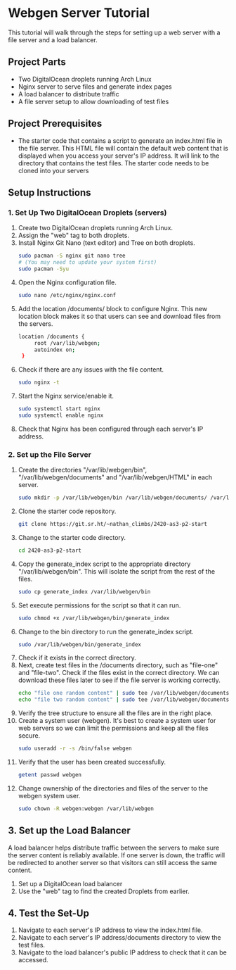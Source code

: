 # Webgen Server Tutorial 
This tutorial will walk through the steps for setting up a web server with a file server and a load balancer. 

## Project Parts 
- Two DigitalOcean droplets running Arch Linux
- Nginx server to serve files and generate index pages
- A load balancer to distribute traffic
- A file server setup to allow downloading of test files

## Project Prerequisites
- The starter code that contains a script to generate an index.html file in the file server. This HTML file will contain the default web content that is displayed when you access your server's IP address. It will link to the directory that contains the test files. The starter code needs to be cloned into your servers
  
## Setup Instructions

### 1. Set Up Two DigitalOcean Droplets (servers)
1. Create two DigitalOcean droplets running Arch Linux.
2. Assign the "web" tag to both droplets.
3. Install Nginx Git Nano (text editor) and Tree on both droplets. 
   ```bash
   sudo pacman -S nginx git nano tree
   # (You may need to update your system first)
   sudo pacman -Syu 
4. Open the Nginx configuration file.
   ```bash
   sudo nano /etc/nginx/nginx.conf
5. Add the location /documents/ block to configure Nginx. This new location block makes it so that users can see and download files from the servers.
   ```bash
   location /documents {
        root /var/lib/webgen;
        autoindex on;
    }
6. Check if there are any issues with the file content.
   ```bash
   sudo nginx -t
7. Start the Nginx service/enable it.
   ```bash
   sudo systemctl start nginx
   sudo systemctl enable nginx
8. Check that Nginx has been configured through each server's IP address.

### 2. Set up the File Server
1. Create the directories "/var/lib/webgen/bin", "/var/lib/webgen/documents" and "/var/lib/webgen/HTML" in each server.
   ```bash
   sudo mkdir -p /var/lib/webgen/bin /var/lib/webgen/documents/ /var/lib/webgen/HTML
2. Clone the starter code repository.
   ```bash
   git clone https://git.sr.ht/~nathan_climbs/2420-as3-p2-start
3. Change to the starter code directory.
   ```bash
   cd 2420-as3-p2-start
4. Copy the generate_index script to the appropriate directory "/var/lib/webgen/bin". This will isolate the script from the rest of the files.
   ```bash
   sudo cp generate_index /var/lib/webgen/bin
5. Set execute permissions for the script so that it can run.
   ```bash
   sudo chmod +x /var/lib/webgen/bin/generate_index
6. Change to the bin directory to run the generate_index script. 
   ```bash
   sudo /var/lib/webgen/bin/generate_index
6. Check if it exists in the correct directory. 
7. Next, create test files in the /documents directory, such as "file-one" and "file-two". Check if the files exist in the correct directory. We can download these files later to see if the file server is working correctly.
   ```bash
   echo "file one random content" | sudo tee /var/lib/webgen/documents/file-one
   echo "file two random content" | sudo tee /var/lib/webgen/documents/file-two
8. Verify the tree structure to ensure all the files are in the right place.
9. Create a system user (webgen). It's best to create a system user for web servers so we can limit the permissions and keep all the files secure. 
   ```bash
   sudo useradd -r -s /bin/false webgen
10. Verify that the user has been created successfully.
    ```bash
    getent passwd webgen
11. Change ownership of the directories and files of the server to the webgen system user. 
    ```bash
    sudo chown -R webgen:webgen /var/lib/webgen

## 3. Set up the Load Balancer
A load balancer helps distribute traffic between the servers to make sure the server content is reliably available. If one server is down, the traffic will be redirected to another server so that visitors can still access the same content. 

1. Set up a DigitalOcean load balancer
2. Use the "web" tag to find the created Droplets from earlier. 

## 4. Test the Set-Up
1. Navigate to each server's IP address to view the index.html file.
2. Navigate to each server's IP address/documents directory to view the test files.
3. Navigate to the load balancer's public IP address to check that it can be accessed.




  
